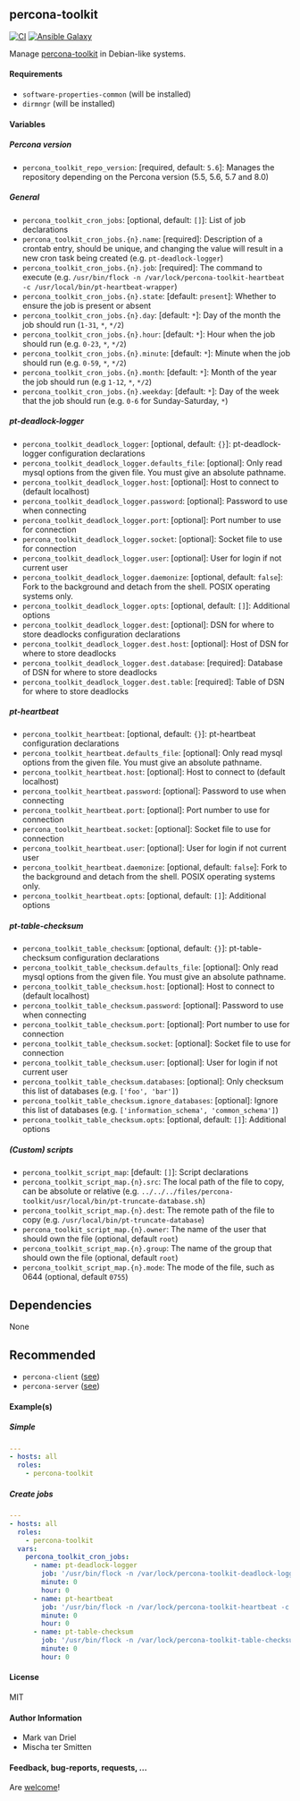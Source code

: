 ## percona-toolkit

[![CI](https://github.com/Oefenweb/ansible-percona-toolkit/workflows/CI/badge.svg)](https://github.com/Oefenweb/ansible-percona-toolkit/actions?query=workflow%3ACI)
[![Ansible Galaxy](http://img.shields.io/badge/ansible--galaxy-percona--toolkit-blue.svg)](https://galaxy.ansible.com/Oefenweb/percona_toolkit)

Manage [percona-toolkit](https://www.percona.com/software/mysql-tools/percona-toolkit) in Debian-like systems.

#### Requirements

* `software-properties-common` (will be installed)
* `dirmngr` (will be installed)

#### Variables

##### Percona version

* `percona_toolkit_repo_version`: [required, default: `5.6`]: Manages the repository depending on the Percona version (5.5, 5.6, 5.7 and 8.0)

##### General

* `percona_toolkit_cron_jobs`: [optional, default: `[]`]: List of job declarations
* `percona_toolkit_cron_jobs.{n}.name`: [required]: Description of a crontab entry, should be unique, and changing the value will result in a new cron task being created (e.g. `pt-deadlock-logger`)
* `percona_toolkit_cron_jobs.{n}.job`: [required]: The command to execute (e.g. `/usr/bin/flock -n /var/lock/percona-toolkit-heartbeat -c /usr/local/bin/pt-heartbeat-wrapper`)
* `percona_toolkit_cron_jobs.{n}.state`: [default: `present`]: Whether to ensure the job is present or absent
* `percona_toolkit_cron_jobs.{n}.day`: [default: `*`]: Day of the month the job should run (`1-31`, `*`, `*/2`)
* `percona_toolkit_cron_jobs.{n}.hour`: [default: `*`]: Hour when the job should run (e.g. `0-23`, `*`, `*/2`)
* `percona_toolkit_cron_jobs.{n}.minute`: [default: `*`]: Minute when the job should run (e.g. `0-59`, `*`, `*/2`)
* `percona_toolkit_cron_jobs.{n}.month`: [default: `*`]: Month of the year the job should run (e.g `1-12`, `*`, `*/2`)
* `percona_toolkit_cron_jobs.{n}.weekday`: [default: `*`]: Day of the week that the job should run (e.g. `0-6` for Sunday-Saturday, `*`)

##### pt-deadlock-logger

* `percona_toolkit_deadlock_logger`: [optional, default: `{}`]: pt-deadlock-logger configuration declarations
* `percona_toolkit_deadlock_logger.defaults_file`: [optional]: Only read mysql options from the given file. You must give an absolute pathname.
* `percona_toolkit_deadlock_logger.host`: [optional]: Host to connect to (default localhost)
* `percona_toolkit_deadlock_logger.password`: [optional]: Password to use when connecting
* `percona_toolkit_deadlock_logger.port`: [optional]: Port number to use for connection
* `percona_toolkit_deadlock_logger.socket`: [optional]: Socket file to use for connection
* `percona_toolkit_deadlock_logger.user`: [optional]: User for login if not current user
* `percona_toolkit_deadlock_logger.daemonize`: [optional, default: `false`]: Fork to the background and detach from the shell. POSIX operating systems only.
* `percona_toolkit_deadlock_logger.opts`: [optional, default: `[]`]: Additional options
* `percona_toolkit_deadlock_logger.dest`: [optional]: DSN for where to store deadlocks configuration declarations
* `percona_toolkit_deadlock_logger.dest.host`: [optional]: Host of DSN for where to store deadlocks
* `percona_toolkit_deadlock_logger.dest.database`: [required]: Database of DSN for where to store deadlocks
* `percona_toolkit_deadlock_logger.dest.table`: [required]: Table of DSN for where to store deadlocks

##### pt-heartbeat

* `percona_toolkit_heartbeat`: [optional, default: `{}`]: pt-heartbeat configuration declarations
* `percona_toolkit_heartbeat.defaults_file`: [optional]: Only read mysql options from the given file. You must give an absolute pathname.
* `percona_toolkit_heartbeat.host`: [optional]: Host to connect to (default localhost)
* `percona_toolkit_heartbeat.password`: [optional]: Password to use when connecting
* `percona_toolkit_heartbeat.port`: [optional]: Port number to use for connection
* `percona_toolkit_heartbeat.socket`: [optional]: Socket file to use for connection
* `percona_toolkit_heartbeat.user`: [optional]: User for login if not current user
* `percona_toolkit_heartbeat.daemonize`: [optional, default: `false`]: Fork to the background and detach from the shell. POSIX operating systems only.
* `percona_toolkit_heartbeat.opts`: [optional, default: `[]`]: Additional options

##### pt-table-checksum

* `percona_toolkit_table_checksum`: [optional, default: `{}`]: pt-table-checksum configuration declarations
* `percona_toolkit_table_checksum.defaults_file`: [optional]: Only read mysql options from the given file. You must give an absolute pathname.
* `percona_toolkit_table_checksum.host`: [optional]: Host to connect to (default localhost)
* `percona_toolkit_table_checksum.password`: [optional]: Password to use when connecting
* `percona_toolkit_table_checksum.port`: [optional]: Port number to use for connection
* `percona_toolkit_table_checksum.socket`: [optional]: Socket file to use for connection
* `percona_toolkit_table_checksum.user`: [optional]: User for login if not current user
* `percona_toolkit_table_checksum.databases`: [optional]: Only checksum this list of databases (e.g. `['foo', 'bar']`)
* `percona_toolkit_table_checksum.ignore_databases`: [optional]: Ignore this list of databases (e.g. `['information_schema', 'common_schema']`)
* `percona_toolkit_table_checksum.opts`: [optional, default: `[]`]: Additional options

##### (Custom) scripts

* `percona_toolkit_script_map`: [default: `[]`]: Script declarations
* `percona_toolkit_script_map.{n}.src`: The local path of the file to copy, can be absolute or relative (e.g. `../../../files/percona-toolkit/usr/local/bin/pt-truncate-database.sh`)
* `percona_toolkit_script_map.{n}.dest`: The remote path of the file to copy (e.g. `/usr/local/bin/pt-truncate-database`)
* `percona_toolkit_script_map.{n}.owner`: The name of the user that should own the file (optional, default `root`)
* `percona_toolkit_script_map.{n}.group`: The name of the group that should own the file (optional, default `root`)
* `percona_toolkit_script_map.{n}.mode`: The mode of the file, such as 0644 (optional, default `0755`)

## Dependencies

None

## Recommended

* `percona-client` ([see](https://github.com/Oefenweb/ansible-percona-client))
* `percona-server` ([see](https://github.com/Oefenweb/ansible-percona-server))

#### Example(s)

##### Simple

```yaml
---
- hosts: all
  roles:
    - percona-toolkit
```

##### Create jobs

```yaml
---
- hosts: all
  roles:
    - percona-toolkit
  vars:
    percona_toolkit_cron_jobs:
      - name: pt-deadlock-logger
        job: '/usr/bin/flock -n /var/lock/percona-toolkit-deadlock-logger -c /usr/local/bin/pt-deadlock-logger-wrapper'
        minute: 0
        hour: 0
      - name: pt-heartbeat
        job: '/usr/bin/flock -n /var/lock/percona-toolkit-heartbeat -c /usr/local/bin/pt-heartbeat-wrapper'
        minute: 0
        hour: 0
      - name: pt-table-checksum
        job: '/usr/bin/flock -n /var/lock/percona-toolkit-table-checksum -c /usr/local/bin/pt-table-checksum-wrapper'
        minute: 0
        hour: 0
```

#### License

MIT

#### Author Information

* Mark van Driel
* Mischa ter Smitten

#### Feedback, bug-reports, requests, ...

Are [welcome](https://github.com/Oefenweb/ansible-percona-toolkit/issues)!
